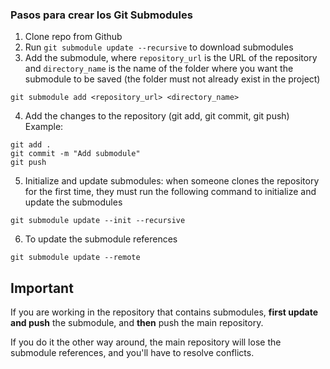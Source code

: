 ### Pasos para crear los Git Submodules


1. Clone repo from Github
2. Run `git submodule update --recursive` to download submodules
3. Add the submodule, where `repository_url` is the URL of the repository and `directory_name` is the name of the folder where you want the submodule to be saved (the folder must not already exist in the project)
```
git submodule add <repository_url> <directory_name>
```
4. Add the changes to the repository (git add, git commit, git push)
Example:
```
git add .
git commit -m "Add submodule"
git push
```
5. Initialize and update submodules: when someone clones the repository for the first time, they must run the following command to initialize and update the submodules

```
git submodule update --init --recursive
```
6. To update the submodule references
```
git submodule update --remote
```

## Important
If you are working in the repository that contains submodules, **first update and push** the submodule, and **then** push the main repository.

If you do it the other way around, the main repository will lose the submodule references, and you'll have to resolve conflicts.

